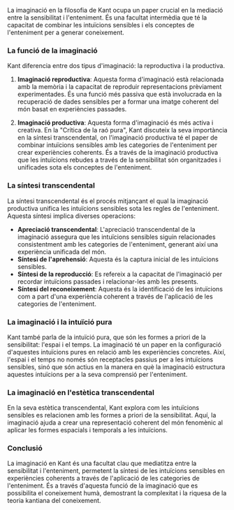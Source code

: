 

La imaginació en la filosofia de Kant ocupa un paper crucial en la mediació entre la sensibilitat i l'enteniment. És una facultat intermèdia que té la capacitat de combinar les intuïcions sensibles i els conceptes de l'enteniment per a generar coneixement. 

### La funció de la imaginació

Kant diferencia entre dos tipus d'imaginació: la reproductiva i la productiva.

1. **Imaginació reproductiva**: Aquesta forma d'imaginació està relacionada amb la memòria i la capacitat de reproduir representacions prèviament experimentades. És una funció més passiva que està involucrada en la recuperació de dades sensibles per a formar una imatge coherent del món basat en experiències passades.

2. **Imaginació productiva**: Aquesta forma d'imaginació és més activa i creativa. En la "Crítica de la raó pura", Kant discuteix la seva importància en la síntesi transcendental, on l'imaginació productiva té el paper de combinar intuïcions sensibles amb les categories de l'enteniment per crear experiències coherents. És a través de la imaginació productiva que les intuïcions rebudes a través de la sensibilitat són organitzades i unificades sota els conceptes de l'enteniment.

### La síntesi transcendental

La síntesi transcendental és el procés mitjançant el qual la imaginació productiva unifica les intuïcions sensibles sota les regles de l'enteniment. Aquesta síntesi implica diverses operacions:

- **Apreciació transcendental**: L'apreciació transcendental de la imaginació assegura que les intuïcions sensibles siguin relacionades consistentment amb les categories de l'enteniment, generant així una experiència unificada del món.
- **Síntesi de l'aprehensió**: Aquesta és la captura inicial de les intuïcions sensibles.
- **Síntesi de la reproducció**: Es refereix a la capacitat de l'imaginació per recordar intuïcions passades i relacionar-les amb les presents.
- **Síntesi del reconeixement**: Aquesta és la identificació de les intuïcions com a part d'una experiència coherent a través de l'aplicació de les categories de l'enteniment.

### La imaginació i la intuïció pura

Kant també parla de la intuïció pura, que són les formes a priori de la sensibilitat: l'espai i el temps. La imaginació té un paper en la configuració d'aquestes intuïcions pures en relació amb les experiències concretes. Així, l'espai i el temps no només són receptacles passius per a les intuïcions sensibles, sinó que són actius en la manera en què la imaginació estructura aquestes intuïcions per a la seva comprensió per l'enteniment.

### La imaginació en l'estètica transcendental

En la seva estètica transcendental, Kant explora com les intuïcions sensibles es relacionen amb les formes a priori de la sensibilitat. Aquí, la imaginació ajuda a crear una representació coherent del món fenomènic al aplicar les formes espacials i temporals a les intuïcions. 

### Conclusió

La imaginació en Kant és una facultat clau que mediatitza entre la sensibilitat i l'enteniment, permetent la síntesi de les intuïcions sensibles en experiències coherents a través de l'aplicació de les categories de l'enteniment. És a través d'aquesta funció de la imaginació que es possibilita el coneixement humà, demostrant la complexitat i la riquesa de la teoria kantiana del coneixement.
